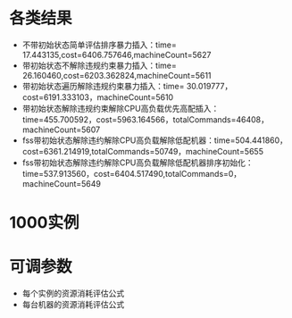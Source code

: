# 各类结果
- 不带初始状态简单评估排序暴力插入：time= 17.443135,cost=6406.757646,machineCount=5627
- 带初始状态不解除违规约束暴力插入：time= 26.160460,cost=6203.362824,machineCount=5611
- 带初始状态遍历解除违规约束暴力插入：time= 30.019777，cost=6191.333103，machineCount=5610
- 带初始状态解除违规约束解除CPU高负载优先高配插入：time=455.700592，cost=5963.164566，totalCommands=46408，machineCount=5607
- fss带初始状态解除违约解除CPU高负载解除低配机器：time=504.441860，cost=6361.214919,totalCommands=50749，machineCount=5655
- fss带初始状态解除违约解除CPU高负载解除低配机器排序初始化：time=537.913560，cost=6404.517490,totalCommands=0，machineCount=5649

# 1000实例

# 可调参数
- 每个实例的资源消耗评估公式
- 每台机器的资源消耗评估公式